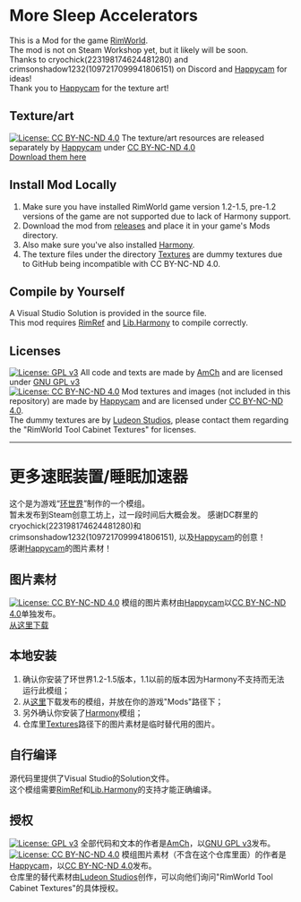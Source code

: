 # More Sleep Accelerators
This is a Mod for the game [RimWorld](https://store.steampowered.com/app/294100).  
The mod is not on Steam Workshop yet, but it likely will be soon.  
Thanks to cryochick(223198174624481280) and crimsonshadow1232(1097217099941806151) on Discord and [Happycam](https://steamcommunity.com/id/happycam2000) for ideas!  
Thank you to [Happycam](https://steamcommunity.com/id/happycam2000) for the texture art!

## Texture/art
[![License: CC BY-NC-ND 4.0](https://img.shields.io/badge/License-CC_BY--NC--ND_4.0-lightgrey.svg)](https://creativecommons.org/licenses/by-nc-nd/4.0/) The texture/art resources are released separately by [Happycam](https://steamcommunity.com/id/happycam2000) under [CC BY-NC-ND 4.0](https://creativecommons.org/licenses/by-nc-nd/4.0/)  
[Download them here](https://drive.google.com/drive/folders/1HoGvPyKPzLbJnhfQO2GoL5qCqOL3txzb?usp=sharing)

## Install Mod Locally
1. Make sure you have installed RimWorld game version 1.2-1.5, pre-1.2 versions of the game are not supported due to lack of Harmony support.  
2. Download the mod from [releases](https://github.com/AmCh-Q/RimWorldMod_MoreSleepAccelerators/releases) and place it in your game's Mods directory.  
3. Also make sure you've also installed [Harmony](https://github.com/pardeike/HarmonyRimWorld).
4. The texture files under the directory [Textures](https://github.com/AmCh-Q/RimWorldMod_MoreSleepAccelerators/tree/main/Textures) are dummy textures due to GitHub being incompatible with CC BY-NC-ND 4.0.  

## Compile by Yourself
A Visual Studio Solution is provided in the source file.  
This mod requires [RimRef](https://www.nuget.org/packages/Krafs.Rimworld.Ref) and [Lib.Harmony](https://www.nuget.org/packages/Lib.Harmony) to compile correctly.  

## Licenses
[![License: GPL v3](https://img.shields.io/badge/License-GPLv3-blue.svg)](https://www.gnu.org/licenses/gpl-3.0) All code and texts are made by [AmCh](https://github.com/AmCh-Q) and are licensed under [GNU GPL v3](https://www.gnu.org/licenses/gpl-3.0)  
[![License: CC BY-NC-ND 4.0](https://img.shields.io/badge/License-CC_BY--NC--ND_4.0-lightgrey.svg)](https://creativecommons.org/licenses/by-nc-nd/4.0/) Mod textures and images (not included in this repository) are made by [Happycam](https://steamcommunity.com/id/happycam2000) and are licensed under [CC BY-NC-ND 4.0](https://creativecommons.org/licenses/by-nc-nd/4.0/).  
The dummy textures are by [Ludeon Studios](https://ludeon.com/), please contact them regarding the "RimWorld Tool Cabinet Textures" for licenses.

---

# 更多速眠装置/睡眠加速器
这个是为游戏“[环世界](https://store.steampowered.com/app/294100)”制作的一个模组。  
暂未发布到Steam创意工坊上，过一段时间后大概会发。
感谢DC群里的cryochick(223198174624481280)和crimsonshadow1232(1097217099941806151), 以及[Happycam](https://steamcommunity.com/id/happycam2000)的创意！  
感谢[Happycam](https://steamcommunity.com/id/happycam2000)的图片素材！

## 图片素材
[![License: CC BY-NC-ND 4.0](https://img.shields.io/badge/License-CC_BY--NC--ND_4.0-lightgrey.svg)](https://creativecommons.org/licenses/by-nc-nd/4.0/) 模组的图片素材由[Happycam](https://steamcommunity.com/id/happycam2000)以[CC BY-NC-ND 4.0](https://creativecommons.org/licenses/by-nc-nd/4.0/)单独发布。  
[从这里下载](https://drive.google.com/drive/folders/1HoGvPyKPzLbJnhfQO2GoL5qCqOL3txzb?usp=sharing)

## 本地安装
1. 确认你安装了环世界1.2-1.5版本，1.1以前的版本因为Harmony不支持而无法运行此模组；  
2. 从[这里](https://github.com/AmCh-Q/RimWorldMod_MoreSleepAccelerators/releases)下载发布的模组，并放在你的游戏"Mods"路径下；  
3. 另外确认你安装了[Harmony](https://github.com/pardeike/HarmonyRimWorld)模组；
4. 仓库里[Textures](https://github.com/AmCh-Q/RimWorldMod_MoreSleepAccelerators/tree/main/Textures)路径下的图片素材是临时替代用的图片。

## 自行编译
源代码里提供了Visual Studio的Solution文件。  
这个模组需要[RimRef](https://www.nuget.org/packages/Krafs.Rimworld.Ref)和[Lib.Harmony](https://www.nuget.org/packages/Lib.Harmony)的支持才能正确编译。

## 授权
[![License: GPL v3](https://img.shields.io/badge/License-GPLv3-blue.svg)](https://www.gnu.org/licenses/gpl-3.0) 全部代码和文本的作者是[AmCh](https://github.com/AmCh-Q)，以[GNU GPL v3](https://www.gnu.org/licenses/gpl-3.0)发布。  
[![License: CC BY-NC-ND 4.0](https://img.shields.io/badge/License-CC_BY--NC--ND_4.0-lightgrey.svg)](https://creativecommons.org/licenses/by-nc-nd/4.0/) 模组图片素材（不含在这个仓库里面）的作者是[Happycam](https://steamcommunity.com/id/happycam2000)，以[CC BY-NC-ND 4.0](https://creativecommons.org/licenses/by-nc-nd/4.0/)发布。  
仓库里的替代素材由[Ludeon Studios](https://ludeon.com/)创作，可以向他们询问"RimWorld Tool Cabinet Textures"的具体授权。
